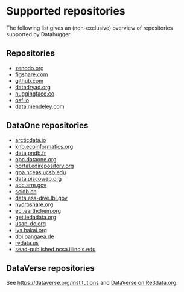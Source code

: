# Supported repositories

The following list gives an (non-exclusive) overview of repositories supported
by Datahugger.

## Repositories

- [zenodo.org](https://zenodo.org)
- [figshare.com](https://figshare.com)
- [github.com](https://github.com)
- [datadryad.org](https://datadryad.org)
- [huggingface.co](https://huggingface.co)
- [osf.io](https://osf.io)
- [data.mendeley.com](https://data.mendeley.com)


## DataOne repositories
- [arcticdata.io](https://arcticdata.io)
- [knb.ecoinformatics.org](https://knb.ecoinformatics.org)
- [data.pndb.fr](https://data.pndb.fr)
- [opc.dataone.org](https://opc.dataone.org)
- [portal.edirepository.org](https://portal.edirepository.org)
- [goa.nceas.ucsb.edu](https://goa.nceas.ucsb.edu)
- [data.piscoweb.org](https://data.piscoweb.org)
- [adc.arm.gov](https://adc.arm.gov)
- [scidb.cn](https://scidb.cn)
- [data.ess-dive.lbl.gov](https://data.ess-dive.lbl.gov)
- [hydroshare.org](https://hydroshare.org)
- [ecl.earthchem.org](https://ecl.earthchem.org)
- [get.iedadata.org](https://get.iedadata.org)
- [usap-dc.org](https://usap-dc.org)
- [iys.hakai.org](https://iys.hakai.org)
- [doi.pangaea.de](https://doi.pangaea.de)
- [rvdata.us](https://rvdata.us)
- [sead-published.ncsa.illinois.edu](https://sead-published.ncsa.illinois.edu)

## DataVerse repositories

See https://dataverse.org/institutions and [DataVerse on Re3data.org](https://www.re3data.org/search?query=&software%5B%5D=DataVerse).
